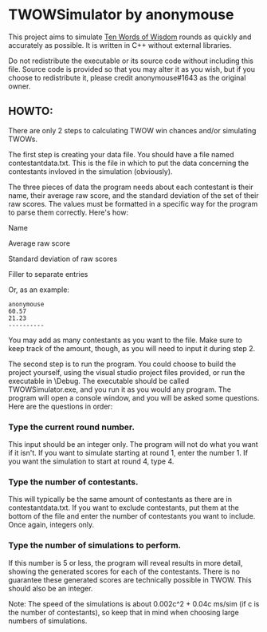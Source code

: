 # TWOWSimulator by anonymouse

This project aims to simulate [Ten Words of Wisdom](https://www.youtube.com/watch?v=S64R-_LVHuY) rounds as quickly and accurately as possible. It is written in C++ without external libraries.

Do not redistribute the executable or its source code without including this file. Source code is provided so that you may alter it as you wish, but if you choose to redistribute it, please credit anonymouse#1643 as the original owner.

## HOWTO:
There are only 2 steps to calculating TWOW win chances and/or simulating TWOWs.

The first step is creating your data file. You should have a file named contestantdata.txt. This is the file in which to put the data concerning the contestants invloved in the simulation (obviously).

The three pieces of data the program needs about each contestant is their name, their average raw score, and the standard deviation of the set of their raw scores. The values must be formatted in a specific way for the program to parse them correctly. Here's how:

Name

Average raw score

Standard deviation of raw scores

Filler to separate entries

Or, as an example:

```
anonymouse
60.57
21.23
----------
```

You may add as many contestants as you want to the file. Make sure to keep track of the amount, though, as you will need to input it during step 2.

The second step is to run the program. You could choose to build the project yourself, using the visual studio project files provided, or run the executable in \Debug. The executable should be called TWOWSimulator.exe, and you run it as you would any program. The program will open a console window, and you will be asked some questions. Here are the questions in order:

### Type the current round number. 
This input should be an integer only. The program will not do what you want if it isn't. If you want to simulate starting at round 1, enter the number 1. If you want the simulation to start at round 4, type 4.

### Type the number of contestants.
This will typically be the same amount of contestants as there are in contestantdata.txt. If you want to exclude contestants, put them at the bottom of the file and enter the number of contestants you want to include. Once again, integers only.

### Type the number of simulations to perform.
If this number is 5 or less, the program will reveal results in more detail, showing the generated scores for each of the contestants. There is no guarantee these generated scores are technically possible in TWOW. This should also be an integer.

Note: The speed of the simulations is about 0.002c^2 + 0.04c ms/sim (if c is the number of contestants), so keep that in mind when choosing large numbers of simulations.